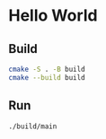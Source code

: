 # Hello World

## Build

```bash
cmake -S . -B build
cmake --build build
```

## Run

```bash
./build/main
```

